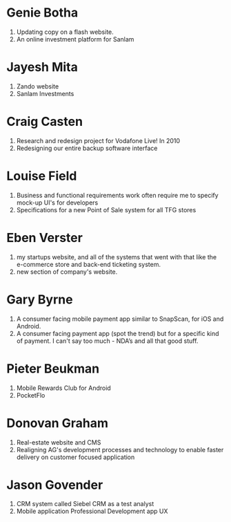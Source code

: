 # Genie Botha

1. Updating copy on a flash website.
2. An online investment platform for Sanlam

# Jayesh Mita

1. Zando website
2. Sanlam Investments

# Craig Casten

1. Research and redesign project for Vodafone Live! In 2010
2. Redesigning our entire backup software interface

# Louise Field

1. Business and functional requirements work often require me to specify mock-up UI's for developers
2. Specifications for a new Point of Sale system for all TFG stores

# Eben Verster

1. my startups website, and all of the systems that went with that like the e-commerce store and back-end ticketing system.
2.  new section of company's website.

# Gary Byrne

1. A consumer facing mobile payment app similar to SnapScan, for iOS and Android.
2. A consumer facing payment app (spot the trend) but for a specific kind of payment. I can't say too much - NDA’s and all that good stuff.

# Pieter Beukman

1. Mobile Rewards Club for Android
2. PocketFlo

# Donovan Graham

1. Real-estate website and CMS
2. Realigning AG's development processes and technology to enable faster delivery on customer focused application

# Jason Govender

1. CRM system called Siebel CRM as a test analyst
2. Mobile application Professional Development app UX
